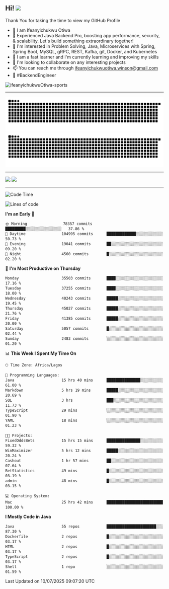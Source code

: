 <!-- BLOG-POST-LIST:START --><!-- BLOG-POST-LIST:END -->

## Hi! <img src="https://media.giphy.com/media/hvRJCLFzcasrR4ia7z/giphy.gif" width="4%"> 

Thank You for taking the time to view my GitHub Profile

- 👋 I am Ifeanyichukwu Otiwa
- 🚀 Experienced Java Backend Pro, boosting app performance, security, & scalability. Let's build something extraordinary together!
- 👀 I'm interested in Problem Solving, Java, Microservices with Spring, Spring Boot, MySQL, gRPC, REST, Kafka, git, Docker, and Kubernetes
- 🌱 I am a fast learner and I'm currently learning and improving my skills
- 💞️ I'm looking to collaborate on any interesting projects
- 📫 You can reach me through ifeanyichukwuotiwa.winson@gmail.com
- 🚀 #BackendEngineer

<p align="left" marginTop="10px"> <img src="https://komarev.com/ghpvc/?username=ifeanyichukwuOtiwa-sports&label=Profile%20views&color=0e75b6&style=for-the-badge" alt="ifeanyichukwuOtiwa-sports" /> </p>

***

<!--🐍📈SNAKEGRAPH / 🌐WEBSITE: https://github.com/Platane/snk -->
![github contribution grid snake animation](https://raw.githubusercontent.com/ifeanyichukwuOtiwa-sports/ifeanyichukwuOtiwa-sports/output/github-contribution-grid-snake-dark.svg#gh-dark-mode-only)![github contribution grid snake animation](https://raw.githubusercontent.com/ifeanyichukwuOtiwa-sports/ifeanyichukwuOtiwa-sports/output/github-contribution-grid-snake.svg#gh-light-mode-only)

***

<p float="left">
  <img float="left" src="https://github-readme-stats.vercel.app/api?username=ifeanyichukwuOtiwa-sports&count_private=true&include_all_commits=true&theme=react&show_icons=true" />
  <img float="right" src="https://github-readme-stats.vercel.app/api/top-langs/?username=ifeanyichukwuOtiwa-sports&layout=compact&show_icons=true&theme=react" /> 
</p>

***



<!--START_SECTION:waka-->
![Code Time](http://img.shields.io/badge/Code%20Time-3%2C939%20hrs%2025%20mins-blue)

![Lines of code](https://img.shields.io/badge/From%20Hello%20World%20I%27ve%20Written-56.6%20million%20lines%20of%20code-blue)

**I'm an Early 🐤** 

```text
🌞 Morning                78357 commits       █████████░░░░░░░░░░░░░░░░   37.86 % 
🌆 Daytime                104995 commits      █████████████░░░░░░░░░░░░   50.73 % 
🌃 Evening                19041 commits       ██░░░░░░░░░░░░░░░░░░░░░░░   09.20 % 
🌙 Night                  4560 commits        █░░░░░░░░░░░░░░░░░░░░░░░░   02.20 % 
```
📅 **I'm Most Productive on Thursday** 

```text
Monday                   35503 commits       ████░░░░░░░░░░░░░░░░░░░░░   17.16 % 
Tuesday                  37255 commits       ████░░░░░░░░░░░░░░░░░░░░░   18.00 % 
Wednesday                40243 commits       █████░░░░░░░░░░░░░░░░░░░░   19.45 % 
Thursday                 45027 commits       █████░░░░░░░░░░░░░░░░░░░░   21.76 % 
Friday                   41385 commits       █████░░░░░░░░░░░░░░░░░░░░   20.00 % 
Saturday                 5057 commits        █░░░░░░░░░░░░░░░░░░░░░░░░   02.44 % 
Sunday                   2483 commits        ░░░░░░░░░░░░░░░░░░░░░░░░░   01.20 % 
```


📊 **This Week I Spent My Time On** 

```text
🕑︎ Time Zone: Africa/Lagos

💬 Programming Languages: 
Java                     15 hrs 40 mins      ███████████████░░░░░░░░░░   61.00 % 
Markdown                 5 hrs 19 mins       █████░░░░░░░░░░░░░░░░░░░░   20.69 % 
SQL                      3 hrs               ███░░░░░░░░░░░░░░░░░░░░░░   11.73 % 
TypeScript               29 mins             ░░░░░░░░░░░░░░░░░░░░░░░░░   01.90 % 
YAML                     18 mins             ░░░░░░░░░░░░░░░░░░░░░░░░░   01.23 % 

🐱‍💻 Projects: 
FixedOddsBets            15 hrs 15 mins      ███████████████░░░░░░░░░░   59.32 % 
WinMaximizer             5 hrs 12 mins       █████░░░░░░░░░░░░░░░░░░░░   20.24 % 
Cashout                  1 hr 57 mins        ██░░░░░░░░░░░░░░░░░░░░░░░   07.64 % 
BetStatistics            49 mins             █░░░░░░░░░░░░░░░░░░░░░░░░   03.19 % 
admin                    48 mins             █░░░░░░░░░░░░░░░░░░░░░░░░   03.15 % 

💻 Operating System: 
Mac                      25 hrs 42 mins      █████████████████████████   100.00 % 
```

**I Mostly Code in Java** 

```text
Java                     55 repos            ██████████████████████░░░   87.30 % 
Dockerfile               2 repos             █░░░░░░░░░░░░░░░░░░░░░░░░   03.17 % 
HTML                     2 repos             █░░░░░░░░░░░░░░░░░░░░░░░░   03.17 % 
TypeScript               2 repos             █░░░░░░░░░░░░░░░░░░░░░░░░   03.17 % 
Shell                    1 repo              ░░░░░░░░░░░░░░░░░░░░░░░░░   01.59 % 
```




 Last Updated on 10/07/2025 09:07:20 UTC
<!--END_SECTION:waka-->

<!--
<p align="center">
![trophy](https://github-profile-trophy.vercel.app/?username=ifeanyichukwuOtiwa-sports&theme=onedark) (https://github.com/ryo-ma/github-profile-trophy)
</p>
-->

<!---
ifeanyi-otiwa/ifeanyi-otiwa is a ✨ special ✨ repository because its `README.md` (this file) appears on your GitHub profile.
You can click the Preview link to take a look at your changes.
--->
